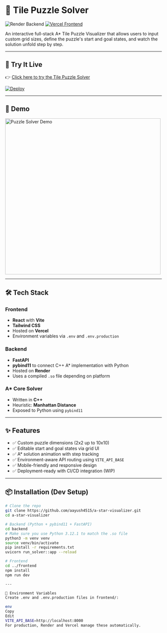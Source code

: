 # 🧩 Tile Puzzle Solver

![Render Backend](https://img.shields.io/badge/render-backend-blue)
[![Vercel Frontend](https://img.shields.io/badge/vercel-frontend-black)](https://tile-puzzle-solver.vercel.app)

An interactive full-stack A* Tile Puzzle Visualizer that allows users to input custom grid sizes, define the puzzle's start and goal states, and watch the solution unfold step by step.

---

## 🚀 Try It Live

👉 [Click here to try the Tile Puzzle Solver](https://tile-puzzle-solver.vercel.app)

[![Deploy](https://vercel.com/button)](https://vercel.com/new/clone?repository-url=https://github.com/aayush4515/a-star-visualizer)

---

## 📸 Demo

<img src="https://raw.githubusercontent.com/aayush4515/a-star-visualizer/main/demo.gif" alt="Puzzle Solver Demo" width="500"/>

---

## 🛠️ Tech Stack

### Frontend
- **React** with **Vite**
- **Tailwind CSS**
- Hosted on **Vercel**
- Environment variables via `.env` and `.env.production`

### Backend
- **FastAPI**
- **pybind11** to connect C++ A* implementation with Python
- Hosted on **Render**
- Uses a compiled `.so` file depending on platform

### A* Core Solver
- Written in **C++**
- Heuristic: **Manhattan Distance**
- Exposed to Python using `pybind11`

---

## ✨ Features

- ✅ Custom puzzle dimensions (2x2 up to 10x10)
- ✅ Editable start and goal states via grid UI
- ✅ A* solution animation with step tracking
- ✅ Environment-aware API routing using `VITE_API_BASE`
- ✅ Mobile-friendly and responsive design
- ✅ Deployment-ready with CI/CD integration (WIP)

---

## 📦 Installation (Dev Setup)

```bash
# Clone the repo
git clone https://github.com/aayush4515/a-star-visualizer.git
cd a-star-visualizer

# Backend (Python + pybind11 + FastAPI)
cd backend
# Make sure you use Python 3.12.1 to match the .so file
python3 -m venv venv
source venv/bin/activate
pip install -r requirements.txt
uvicorn run_solver::app --reload

# Frontend
cd ../frontend
npm install
npm run dev

---

🔐 Environment Variables
Create .env and .env.production files in frontend/:

env
Copy
Edit
VITE_API_BASE=http://localhost:8000
For production, Render and Vercel manage these automatically.
